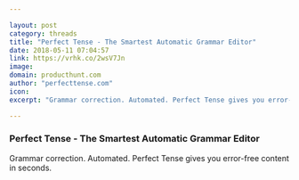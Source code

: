 ```yaml
---

layout: post
category: threads
title: "Perfect Tense - The Smartest Automatic Grammar Editor"
date: 2018-05-11 07:04:57
link: https://vrhk.co/2wsV7Jn
image: 
domain: producthunt.com
author: "perfecttense.com"
icon: 
excerpt: "Grammar correction. Automated. Perfect Tense gives you error-free content in seconds."

---
```


### Perfect Tense - The Smartest Automatic Grammar Editor

Grammar correction. Automated. Perfect Tense gives you error-free content in seconds.